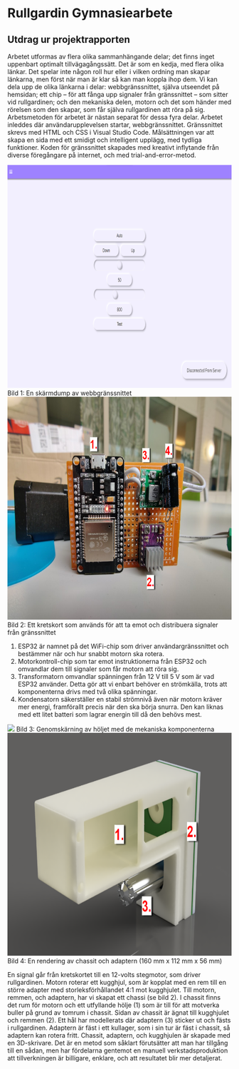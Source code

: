 # Rullgardin Gymnasiearbete

## Utdrag ur projektrapporten

Arbetet utformas av flera olika sammanhängande delar; det finns inget uppenbart optimalt tillvägagångssätt. Det är som en kedja, med flera olika länkar. Det spelar inte någon roll hur eller i vilken ordning man skapar länkarna, men först när man är klar så kan man koppla ihop dem. Vi kan dela upp de olika länkarna i delar: webbgränssnittet, själva utseendet på hemsidan; ett chip – för att fånga upp signaler från gränssnittet – som sitter vid rullgardinen; och den mekaniska delen, motorn och det som händer med rörelsen som den skapar, som får själva rullgardinen att röra på sig. Arbetsmetoden för arbetet är nästan separat för dessa fyra delar. 
Arbetet inleddes där användarupplevelsen startar, webbgränssnittet. Gränssnittet skrevs med HTML och CSS i Visual Studio Code. Målsättningen var att skapa en sida med ett smidigt och intelligent upplägg, med tydliga funktioner. Koden för gränssnittet skapades med kreativt inflytande från diverse föregångare på internet, och med trial-and-error-metod.

<img src="./assets/images/webgui.png" height="500">
Bild 1: En skärmdump av webbgränssnittet

<img src="./assets/images/kretskort.png" height="500">
Bild 2: Ett kretskort som används för att ta emot och distribuera signaler från gränssnittet

1. ESP32 är namnet på det WiFi-chip som driver användargränssnittet och bestämmer när och hur snabbt motorn ska rotera.
2. Motorkontroll-chip som tar emot instruktionerna från ESP32 och omvandlar dem till signaler som får motorn att röra sig.
3. Transformatorn omvandlar spänningen från 12 V till 5 V som är vad ESP32 använder. Detta gör att vi enbart behöver en strömkälla, trots att komponenterna drivs med två olika spänningar. 
4. Kondensatorn säkerställer en stabil strömnivå även när motorn kräver mer energi, framförallt precis när den ska börja snurra. Den kan liknas med ett litet batteri som lagrar energin till då den behövs mest. 

<img src="./assets/images/3d-genomskärning.png" height="500">
Bild 3: Genomskärning av höljet med de mekaniska komponenterna

<img src="./assets/images/3d-snett.png" height="500">
Bild 4: En rendering av chassit och adaptern
(160 mm x 112 mm x 56 mm)

En signal går från kretskortet till en 12-volts stegmotor, som driver rullgardinen. Motorn roterar ett kugghjul, som är kopplat med en rem till en större adapter med  storleksförhållandet 4:1 mot kugghjulet. Till motorn, remmen, och adaptern, har vi skapat ett chassi (se bild 2). I chassit finns det rum för motorn och ett utfyllande hölje (1) som är till för att motverka buller på grund av tomrum i chassit. Sidan av chassit är ägnat till kugghjulet och remmen (2). Ett hål har modellerats där adaptern (3) sticker ut och fästs i rullgardinen. Adaptern är fäst i ett kullager, som i sin tur är fäst i chassit, så adaptern kan rotera fritt.
Chassit, adaptern, och kugghjulen är skapade med en 3D-skrivare. Det är en metod som såklart förutsätter att man har tillgång till en sådan, men har fördelarna gentemot en manuell verkstadsproduktion att tillverkningen är billigare, enklare, och att resultatet blir mer detaljerat. 
